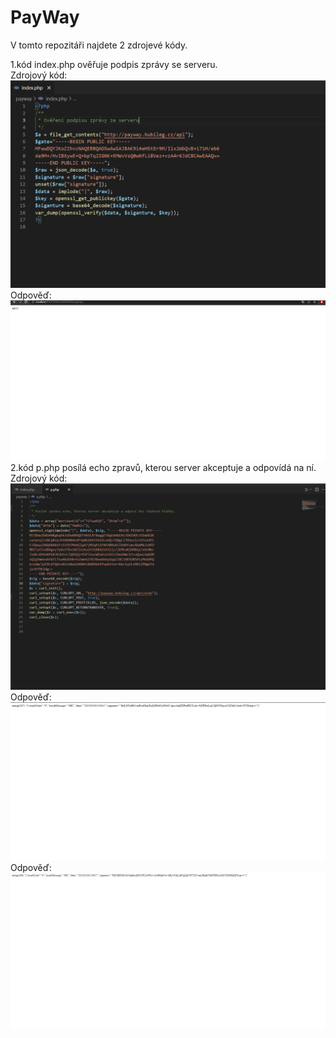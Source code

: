 # PayWay
V tomto repozitáři najdete 2 zdrojevé kódy.

1.kód index.php ověřuje podpis zprávy se serveru.
<br>
Zdrojový kód:
![](img/1.png)
<br>
Odpověď:
![](img/2.png)
<br>
2.kód p.php posílá echo zpravů, kterou server akceptuje a odpovídá na ní.
<br>
Zdrojový kód:
![](img/3.png)
<br>
Odpověď:
![](img/4.png)
<br>
Odpověď:
![](img/5.png)
